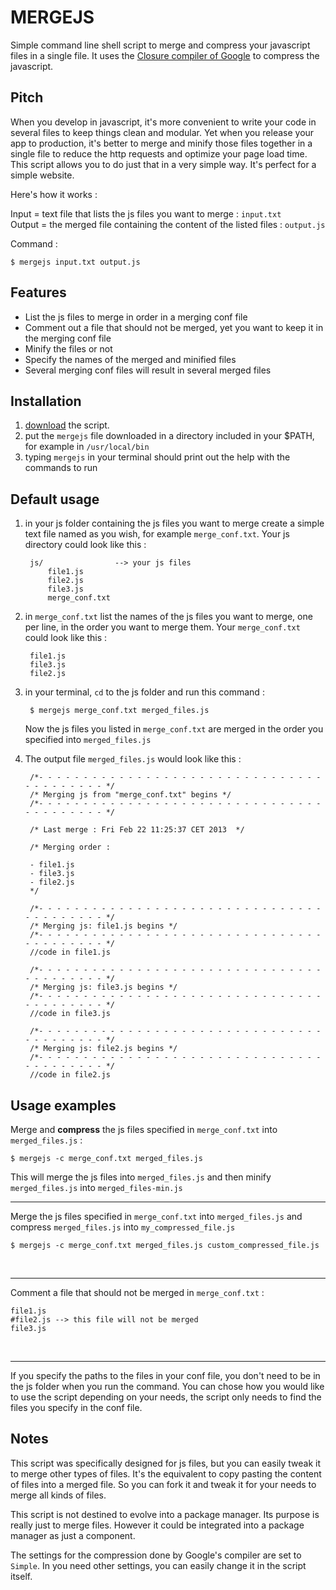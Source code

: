 # MERGEJS

  Simple command line shell script to merge and compress your javascript files in a single file. It uses the [Closure compiler of Google](http://closure-compiler.appspot.com/) to compress the javascript.

## Pitch 
  When you develop in javascript, it's more convenient to write your code in several files to keep things clean and modular. Yet when you release your app to production, it's better to merge and minify those files together in a single file to reduce the http requests and optimize your page load time. This script allows you to do just that in a very simple way. It's perfect for a simple website.
  
  Here's how it works :
  
  Input = text file that lists the js files you want to merge : `input.txt`<br/>
  Output = the merged file containing the content of the listed files : `output.js`
  
  Command :
	
    $ mergejs input.txt output.js	 

## Features

* List the js files to merge in order in a merging conf file
* Comment out a file that should not be merged, yet you want to keep it in the merging conf file
* Minify the files or not
* Specify the names of the merged and minified files
* Several merging conf files will result in several merged files

## Installation

1.  [download](https://github.com/eloone/mergejs/archive/master.zip) the script.
2.  put the `mergejs` file downloaded in a directory included in your $PATH, for example in `/usr/local/bin`
3. typing `mergejs` in your terminal should print out the help with the commands to run

## Default usage

1. in your js folder containing the js files you want to merge create a simple text file named as you wish, for example `merge_conf.txt`. Your js directory could look like this :

		js/                --> your js files
			file1.js
      		file2.js
      		file3.js
      		merge_conf.txt
            
2. in `merge_conf.txt` list the names of the js files you want to merge, one per line, in the order you want to merge them. Your `merge_conf.txt` could look like this :

		file1.js
		file3.js
		file2.js
        
3. in your terminal, `cd` to the js folder and run this command :

		$ mergejs merge_conf.txt merged_files.js

    Now the js files you listed in `merge_conf.txt` are merged in the order you specified into `merged_files.js`

4. The output file `merged_files.js` would look like this :

		/*- - - - - - - - - - - - - - - - - - - - - - - - - - - - - - - - - - - - - - - - - */
		/* Merging js from "merge_conf.txt" begins */
		/*- - - - - - - - - - - - - - - - - - - - - - - - - - - - - - - - - - - - - - - - - */

		/* Last merge : Fri Feb 22 11:25:37 CET 2013  */

		/* Merging order :

		- file1.js
		- file3.js
		- file2.js
		*/

		/*- - - - - - - - - - - - - - - - - - - - - - - - - - - - - - - - - - - - - - - - - */
		/* Merging js: file1.js begins */
		/*- - - - - - - - - - - - - - - - - - - - - - - - - - - - - - - - - - - - - - - - - */
		//code in file1.js
        
		/*- - - - - - - - - - - - - - - - - - - - - - - - - - - - - - - - - - - - - - - - - */   
		/* Merging js: file3.js begins */
		/*- - - - - - - - - - - - - - - - - - - - - - - - - - - - - - - - - - - - - - - - - */
		//code in file3.js
        
		/*- - - - - - - - - - - - - - - - - - - - - - - - - - - - - - - - - - - - - - - - - */
		/* Merging js: file2.js begins */
		/*- - - - - - - - - - - - - - - - - - - - - - - - - - - - - - - - - - - - - - - - - */
		//code in file2.js

## Usage examples

Merge and <b>compress</b> the js files specified in `merge_conf.txt` into `merged_files.js` :
	
    $ mergejs -c merge_conf.txt merged_files.js
    
This will merge the js files into `merged_files.js` and then minify `merged_files.js` into `merged_files-min.js`

---

Merge the js files specified in `merge_conf.txt` into `merged_files.js` and compress `merged_files.js` into `my_compressed_file.js`

	$ mergejs -c merge_conf.txt merged_files.js custom_compressed_file.js
<br/>

---

Comment a file that should not be merged in `merge_conf.txt` :

	file1.js
    #file2.js --> this file will not be merged 
	file3.js
  <br/>  
  
---

If you specify the paths to the files in your conf file, you don't need to be in the js folder when you run the command. You can chose how you would like to use the script depending on your needs, the script only needs to find the files you specify in the conf file.

## Notes

This script was specifically designed for js files, but you can easily tweak it to merge other types of files. It's the equivalent to copy pasting the content of files into a merged file. So you can fork it and tweak it for your needs to merge all kinds of files.

This script is not destined to evolve into a package manager. Its purpose is really just to merge files. However it could be integrated into a package manager as just a component.

The settings for the compression done by Google's compiler are set to `Simple`. In you need other settings, you can easily change it in the script itself.
    
